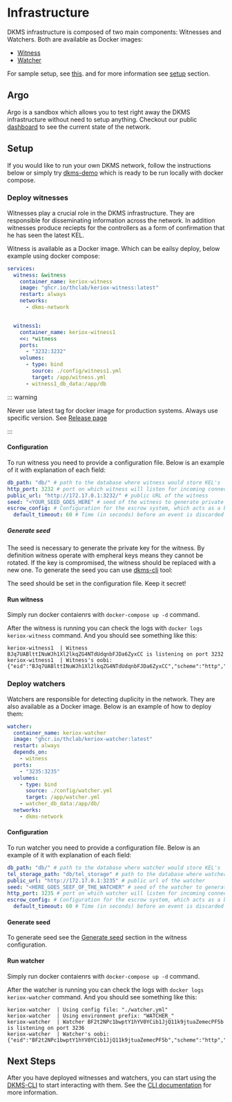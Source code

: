 # Infrastructure

DKMS infrastructure is composed of two main components: Witnesses and Watchers. Both are available as Docker images:

- [ Witness ](https://ghcr.io/thclab/keriox-witness)
- [ Watcher ](https://ghcr.io/thclab/keriox-watcher)

For sample setup, see [this](https://github.com/THCLab/dkms-demo/blob/main/infrastructure/docker-compose.yml).
and for more information see [setup](#setup) section.

## Argo

Argo is a sandbox which allows you to test right away the DKMS infrastructure without need to setup anything.
Checkout our public [dashboard](https://dashboard.argo.colossi.network/public-dashboards/2bdeda88c701459e8ec25802f79b7da2) to see the current state of the network.

## Setup

If you would like to run your own DKMS network, follow the instructions below or simply try [dkms-demo](https://github.com/THCLab/dkms-demo/) which is ready to be run locally with docker compose.

### Deploy witnesses

Witnesses play a crucial role in the DKMS infrastructure. They are responsible
for disseminating information across the network. In addition witnesses produce
reciepts for the controllers as a form of confirmation that he has seen the
latest KEL.

Witness is available as a Docker image. Which can be eailsy deploy, below example using docker compose:

```yaml
services:
  witness: &witness
    container_name: keriox-witness
    image: "ghcr.io/thclab/keriox-witness:latest"
    restart: always
    networks:
      - dkms-network


  witness1:
    container_name: keriox-witness1
    <<: *witness
    ports:
      - "3232:3232"
    volumes:
      - type: bind
        source: ./config/witness1.yml
        target: /app/witness.yml
      - witness1_db_data:/app/db
```

::: warning

Never use latest tag for docker image for production systems. Always use specific version. See [Release page](https://github.com/THCLab/keriox/releases)

:::

#### Configuration

To run witness you need to provide a configuration file. Below is an example of it with explanation of each field:

```yaml
db_path: "db/" # path to the database where witness would store KEL's
http_port: 3232 # port on which witness will listen for incoming connections
public_url: "http://172.17.0.1:3232/" # public URL of the witness
seed: "<YOUR_SEED_GOES_HERE" # seed of the witness to generate private key, keep this secret!
escrow_config: # Configuration for the escrow system, which acts as a buffer for processing events from KELs
  default_timeout: 60 # Time (in seconds) before an event is discarded after the last processing attempt. Event is processed only when new event comes.

```

##### Generate seed

The seed is necessary to generate the private key for the witness. By definition
witness operate with empheral keys means they cannot be rotated. If the key is
compromised, the witness should be replaced with a new one. To generate the seed
you can use [dkms-cli](https://github.com/THCLab/dkms-bin/releases) tool:

<Asciinema castId="xM1MiAzgCsYAWoeHxhEEm3bt8" />

The seed should be set in the configuration file. Keep it secret!

#### Run witness

Simply run docker contaienrs with `docker-compose up -d` command.

After the witness is running you can check the logs with `docker logs keriox-witness` command. And you should see something like this:

```shell
keriox-witness1  | Witness BJq7UABlttINuWJh1Xl2lkqZG4NTdUdqnbFJDa6ZyxCC is listening on port 3232
keriox-witness1  | Witness's oobi: {"eid":"BJq7UABlttINuWJh1Xl2lkqZG4NTdUdqnbFJDa6ZyxCC","scheme":"http","url":"http://localhost:3232/"}
```

### Deploy watchers

Watchers are responsible for detecting duplicity in the network. They are also available as a Docker image. Below is an example of how to deploy them:

```yaml
watcher:
  container_name: keriox-watcher
  image: "ghcr.io/thclab/keriox-watcher:latest"
  restart: always
  depends_on:
    - witness
  ports:
    - "3235:3235"
  volumes:
    - type: bind
      source: ./config/watcher.yml
      target: /app/watcher.yml
    - watcher_db_data:/app/db/
  networks:
    - dkms-network
```

#### Configuration

To run watcher you need to provide a configuration file. Below is an example of it with explanation of each field:

```yaml
db_path: "db/" # path to the database where watcher would store KEL's
tel_storage_path: "db/tel_storage" # path to the database where watcher would store TEL's
public_url: "http://172.17.0.1:3235" # public url of the watcher
seed: "<HERE_GOES_SEEF_OF_THE_WATCHER" # seed of the watcher to generate private key, keep this secret!
http_port: 3235 # port on which watcher will listen for incoming connections
escrow_config: # Configuration for the escrow system, which acts as a buffer for processing events from KELs
  default_timeout: 60 # Time (in seconds) before an event is discarded after the last processing attempt. Event is processed only when new event comes.
```

#### Generate seed

To generate seed see the [Generate seed](#generate-seed) section in the witness configuration.

#### Run watcher

Simply run docker contaienrs with `docker-compose up -d` command.

After the watcher is running you can check the logs with `docker logs keriox-watcher` command. And you should see something like this:

```shell
keriox-watcher  | Using config file: "./watcher.yml"
keriox-watcher  | Using environment prefix: "WATCHER_"
keriox-watcher  | Watcher BF2t2NPc1bwptY1hYV0YCib1JjQ11k9jtuaZemecPF5b is listening on port 3236
keriox-watcher  | Watcher's oobi: {"eid":"BF2t2NPc1bwptY1hYV0YCib1JjQ11k9jtuaZemecPF5b","scheme":"http","url":"http://localhost:3236/"}

```

## Next Steps

After you have deployed witnesses and watchers, you can start using the [DKMS-CLI](https://github.com/THCLab/dkms-bin/releases) to start interacting with them. See the [CLI documentation](/developer-guide/client) for more information.
